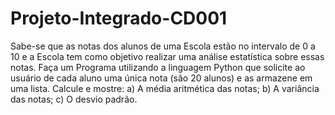 # Projeto-Integrado-CD001

Sabe-se que as notas dos alunos de uma Escola estão no intervalo de 0 a 10 e a Escola tem como objetivo realizar uma análise estatística sobre essas notas.
Faça um Programa utilizando a linguagem Python que solicite ao usuário de cada aluno uma única nota (são 20 alunos) e as armazene em uma lista.
Calcule e mostre:
a) A média aritmética das notas;
b) A variância das notas;
c) O desvio padrão.